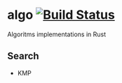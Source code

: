 # algo [![Build Status](https://travis-ci.org/aleksandrpak/algo.svg)](https://travis-ci.org/aleksandrpak/algo)
Algoritms implementations in Rust

## Search
* KMP
